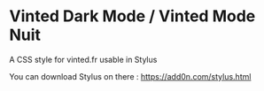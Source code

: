 # Vinted Dark Mode / Vinted Mode Nuit

A CSS style for vinted.fr usable in Stylus

You can download Stylus on there : https://add0n.com/stylus.html
